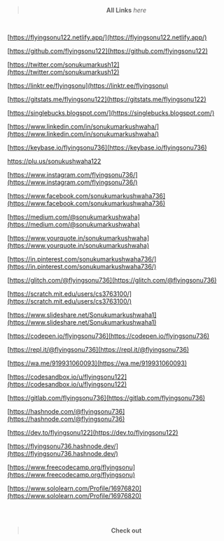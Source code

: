 
> <p style="text-align:center"><strong>All Links</strong> <i>here</i> </p>

<br>

[https://flyingsonu122.netlify.app/](https://flyingsonu122.netlify.app/)

[https://github.com/flyingsonu122](https://github.com/flyingsonu122)

[https://twitter.com/sonukumarkush12](https://twitter.com/sonukumarkush12)

[https://linktr.ee/flyingsonu](https://linktr.ee/flyingsonu)

[https://gitstats.me/flyingsonu122](https://gitstats.me/flyingsonu122)

[https://singlebucks.blogspot.com/](https://singlebucks.blogspot.com/)

[https://www.linkedin.com/in/sonukumarkushwaha/](https://www.linkedin.com/in/sonukumarkushwaha/)

[https://keybase.io/flyingsonu736](https://keybase.io/flyingsonu736)

[https://plu.us/sonukushwaha122 ](https://plu.us/sonukushwaha122 )

[https://www.instagram.com/flyingsonu736/](https://www.instagram.com/flyingsonu736/)

[https://www.facebook.com/sonukumarkushwaha736](https://www.facebook.com/sonukumarkushwaha736)

[https://medium.com/@sonukumarkushwaha](https://medium.com/@sonukumarkushwaha)

[https://www.yourquote.in/sonukumarkushwaha](https://www.yourquote.in/sonukumarkushwaha)

[https://in.pinterest.com/sonukumarkushwaha736/](https://in.pinterest.com/sonukumarkushwaha736/)

[https://glitch.com/@flyingsonu736](https://glitch.com/@flyingsonu736)

[https://scratch.mit.edu/users/cs3763100/](https://scratch.mit.edu/users/cs3763100/)

[https://www.slideshare.net/Sonukumarkushwaha1](https://www.slideshare.net/Sonukumarkushwaha1)

[https://codepen.io/flyingsonu736](https://codepen.io/flyingsonu736)

[https://repl.it/@flyingsonu736](https://repl.it/@flyingsonu736)

[https://wa.me/919931060093](https://wa.me/919931060093)

[https://codesandbox.io/u/flyingsonu122](https://codesandbox.io/u/flyingsonu122)

[https://gitlab.com/flyingsonu736](https://gitlab.com/flyingsonu736)

[https://hashnode.com/@flyingsonu736](https://hashnode.com/@flyingsonu736)

[https://dev.to/flyingsonu122](https://dev.to/flyingsonu122)

[https://flyingsonu736.hashnode.dev/](https://flyingsonu736.hashnode.dev/)

[https://www.freecodecamp.org/flyingsonu](https://www.freecodecamp.org/flyingsonu)

[https://www.sololearn.com/Profile/16976820](https://www.sololearn.com/Profile/16976820)



<br><br>

> <p style="text-align:center"><strong>Check out</strong> </p>

